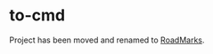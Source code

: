 to-cmd
======

Project has been moved and renamed to [RoadMarks](https://github.com/sielay/roadmarks).


